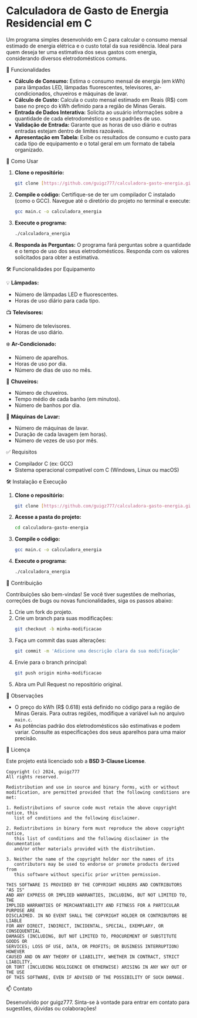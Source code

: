 # Calculadora de Gasto de Energia Residencial em C

Um programa simples desenvolvido em C para calcular o consumo mensal estimado de energia elétrica e o custo total da sua residência. Ideal para quem deseja ter uma estimativa dos seus gastos com energia, considerando diversos eletrodomésticos comuns.

🚀 Funcionalidades

* **Cálculo de Consumo:** Estima o consumo mensal de energia (em kWh) para lâmpadas LED, lâmpadas fluorescentes, televisores, ar-condicionados, chuveiros e máquinas de lavar.
* **Cálculo de Custo:** Calcula o custo mensal estimado em Reais (R$) com base no preço do kWh definido para a região de Minas Gerais.
* **Entrada de Dados Interativa:** Solicita ao usuário informações sobre a quantidade de cada eletrodoméstico e seus padrões de uso.
* **Validação de Entrada:** Garante que as horas de uso diário e outras entradas estejam dentro de limites razoáveis.
* **Apresentação em Tabela:** Exibe os resultados de consumo e custo para cada tipo de equipamento e o total geral em um formato de tabela organizado.

🎯 Como Usar

1.  **Clone o repositório:**
    ```bash
    git clone [https://github.com/guigz777/calculadora-gasto-energia.git](https://github.com/guigz777/calculadora-gasto-energia.git)
    ```
2.  **Compile o código:**
    Certifique-se de ter um compilador C instalado (como o GCC). Navegue até o diretório do projeto no terminal e execute:
    ```bash
    gcc main.c -o calculadora_energia
    ```
3.  **Execute o programa:**
    ```bash
    ./calculadora_energia
    ```
4.  **Responda às Perguntas:**
    O programa fará perguntas sobre a quantidade e o tempo de uso dos seus eletrodomésticos. Responda com os valores solicitados para obter a estimativa.

🛠️ Funcionalidades por Equipamento

💡 **Lâmpadas:**
* Número de lâmpadas LED e fluorescentes.
* Horas de uso diário para cada tipo.

📺 **Televisores:**
* Número de televisores.
* Horas de uso diário.

❄️ **Ar-Condicionado:**
* Número de aparelhos.
* Horas de uso por dia.
* Número de dias de uso no mês.

🚿 **Chuveiros:**
* Número de chuveiros.
* Tempo médio de cada banho (em minutos).
* Número de banhos por dia.

🧺 **Máquinas de Lavar:**
* Número de máquinas de lavar.
* Duração de cada lavagem (em horas).
* Número de vezes de uso por mês.

✅ Requisitos

* Compilador C (ex: GCC)
* Sistema operacional compatível com C (Windows, Linux ou macOS)

🛠️ Instalação e Execução

1.  **Clone o repositório:**
    ```bash
    git clone [https://github.com/guigz777/calculadora-gasto-energia.git](https://github.com/guigz777/calculadora-gasto-energia.git)
    ```
2.  **Acesse a pasta do projeto:**
    ```bash
    cd calculadora-gasto-energia
    ```
3.  **Compile o código:**
    ```bash
    gcc main.c -o calculadora_energia
    ```
4.  **Execute o programa:**
    ```bash
    ./calculadora_energia
    ```

🤝 Contribuição

Contribuições são bem-vindas! Se você tiver sugestões de melhorias, correções de bugs ou novas funcionalidades, siga os passos abaixo:

1.  Crie um fork do projeto.
2.  Crie um branch para suas modificações:
    ```bash
    git checkout -b minha-modificacao
    ```
3.  Faça um commit das suas alterações:
    ```bash
    git commit -m 'Adicione uma descrição clara da sua modificação'
    ```
4.  Envie para o branch principal:
    ```bash
    git push origin minha-modificacao
    ```
5.  Abra um Pull Request no repositório original.

📄 Observações

* O preço do kWh (R$ 0.618) está definido no código para a região de Minas Gerais. Para outras regiões, modifique a variável `kwh` no arquivo `main.c`.
* As potências padrão dos eletrodomésticos são estimativas e podem variar. Consulte as especificações dos seus aparelhos para uma maior precisão.

📄 Licença

Este projeto está licenciado sob a **BSD 3-Clause License**.

```
Copyright (c) 2024, guigz777
All rights reserved.

Redistribution and use in source and binary forms, with or without
modification, are permitted provided that the following conditions are met:

1. Redistributions of source code must retain the above copyright notice, this
   list of conditions and the following disclaimer.

2. Redistributions in binary form must reproduce the above copyright notice,
   this list of conditions and the following disclaimer in the documentation
   and/or other materials provided with the distribution.

3. Neither the name of the copyright holder nor the names of its
   contributors may be used to endorse or promote products derived from
   this software without specific prior written permission.

THIS SOFTWARE IS PROVIDED BY THE COPYRIGHT HOLDERS AND CONTRIBUTORS "AS IS"
AND ANY EXPRESS OR IMPLIED WARRANTIES, INCLUDING, BUT NOT LIMITED TO, THE
IMPLIED WARRANTIES OF MERCHANTABILITY AND FITNESS FOR A PARTICULAR PURPOSE ARE
DISCLAIMED. IN NO EVENT SHALL THE COPYRIGHT HOLDER OR CONTRIBUTORS BE LIABLE
FOR ANY DIRECT, INDIRECT, INCIDENTAL, SPECIAL, EXEMPLARY, OR CONSEQUENTIAL
DAMAGES (INCLUDING, BUT NOT LIMITED TO, PROCUREMENT OF SUBSTITUTE GOODS OR
SERVICES; LOSS OF USE, DATA, OR PROFITS; OR BUSINESS INTERRUPTION) HOWEVER
CAUSED AND ON ANY THEORY OF LIABILITY, WHETHER IN CONTRACT, STRICT LIABILITY,
OR TORT (INCLUDING NEGLIGENCE OR OTHERWISE) ARISING IN ANY WAY OUT OF THE USE
OF THIS SOFTWARE, EVEN IF ADVISED OF THE POSSIBILITY OF SUCH DAMAGE.
```

📫 Contato

Desenvolvido por guigz777. Sinta-se à vontade para entrar em contato para sugestões, dúvidas ou colaborações!

